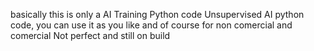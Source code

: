 basically this is only a AI Training Python code
Unsupervised AI python code, you can use it as you like and of course for non comercial and comercial
Not perfect and still on build
